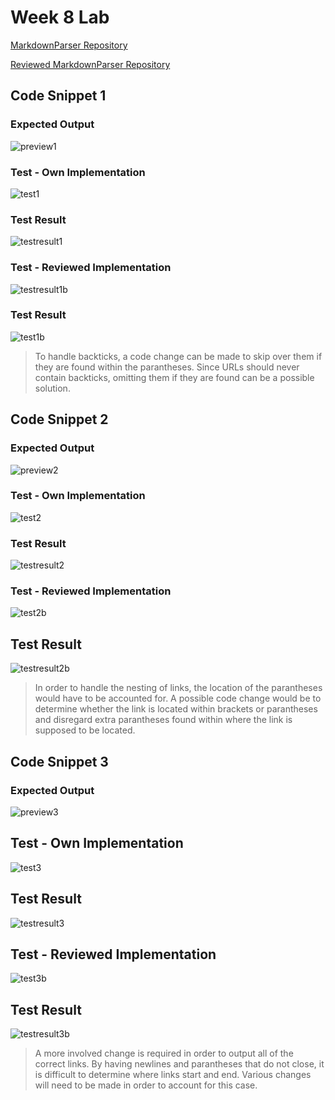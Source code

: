 # Week 8 Lab
[MarkdownParser Repository](https://github.com/kevinhu27/markdown-parser)

[Reviewed MarkdownParser Repository](https://github.com/cynthia-bao/markdown-parser)

## Code Snippet 1
### Expected Output
![preview1](https://user-images.githubusercontent.com/78109412/169719020-c60ee21e-9402-491b-b1f5-2f3684194494.JPG)

### Test - Own Implementation
![test1](https://user-images.githubusercontent.com/78109412/169719089-22c8f81d-e6c4-4b82-a554-db90a9c9f52a.JPG)

### Test Result
![testresult1](https://user-images.githubusercontent.com/78109412/169719146-d55c9a87-4586-41cf-83cc-945f2d248304.JPG)

### Test - Reviewed Implementation
![testresult1b](https://user-images.githubusercontent.com/78109412/169719520-df44734b-9ab8-4bb2-912d-09b34498a1cc.JPG)

### Test Result
![test1b](https://user-images.githubusercontent.com/78109412/169719495-47f147fa-6539-4ef0-b4be-132bbca8f609.JPG)

> To handle backticks, a code change can be made to skip over them if they are found within the parantheses.
> Since URLs should never contain backticks, omitting them if they are found can be a possible solution.


## Code Snippet 2
### Expected Output
![preview2](https://user-images.githubusercontent.com/78109412/169719593-5f960885-c91e-4e07-90a8-7b53b1571f3b.JPG)

### Test - Own Implementation
![test2](https://user-images.githubusercontent.com/78109412/169719856-51bbf610-c0ca-4996-8e5f-1f3df281f197.JPG)

### Test Result
![testresult2](https://user-images.githubusercontent.com/78109412/169719902-62ca95d4-b068-44e9-8981-da4ef6800c46.jpg)

### Test - Reviewed Implementation
![test2b](https://user-images.githubusercontent.com/78109412/169720518-9f9e533b-bfd2-410b-a145-fd49de0d8f8a.JPG)


## Test Result
![testresult2b](https://user-images.githubusercontent.com/78109412/169720526-9d2dfa2a-0c03-43ea-ba40-9496248a6c38.JPG)

> In order to handle the nesting of links, the location of the parantheses would have to be accounted for.
> A possible code change would be to determine whether the link is located within brackets or parantheses and
> disregard extra parantheses found within where the link is supposed to be located.


## Code Snippet 3
### Expected Output
![preview3](https://user-images.githubusercontent.com/78109412/169720013-300b56a8-d19b-4cc2-8081-51f1038bc557.JPG)

## Test - Own Implementation
![test3](https://user-images.githubusercontent.com/78109412/169720389-e1b117d8-51b9-447c-a1dd-0e3f43d5ce54.JPG)

## Test Result
![testresult3](https://user-images.githubusercontent.com/78109412/169720410-7bc3e614-4310-4454-9cd4-0ebc59f0b626.JPG)

## Test - Reviewed Implementation
![test3b](https://user-images.githubusercontent.com/78109412/169720660-60e86150-648e-4c71-bd3b-1495846617e6.JPG)

## Test Result
![testresult3b](https://user-images.githubusercontent.com/78109412/169720664-00327146-7568-4d78-9a27-682dec15ab7e.JPG)

> A more involved change is required in order to output all of the correct links. 
> By having newlines and parantheses that do not close, it is difficult to determine where links start and end.
> Various changes will need to be made in order to account for this case.

